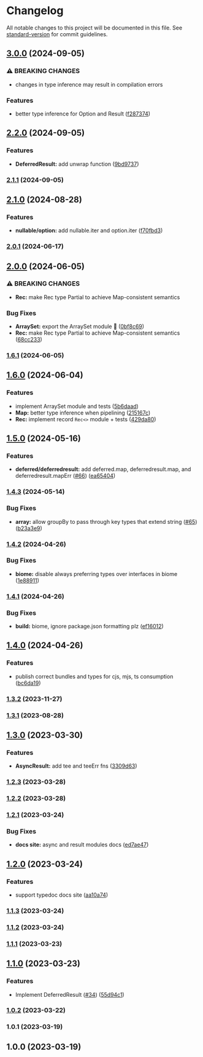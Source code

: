 # Changelog

All notable changes to this project will be documented in this file. See [standard-version](https://github.com/conventional-changelog/standard-version) for commit guidelines.

## [3.0.0](https://github.com/fp-toolkit/fp-toolkit/compare/v2.2.0...v3.0.0) (2024-09-05)


### ⚠ BREAKING CHANGES

* changes in type inference may result in compilation errors

### Features

* better type inference for Option and Result ([f287374](https://github.com/fp-toolkit/fp-toolkit/commit/f287374c3f262570e098633ff457270174aeba74))

## [2.2.0](https://github.com/fp-toolkit/fp-toolkit/compare/v2.1.1...v2.2.0) (2024-09-05)


### Features

* **DeferredResult:** add unwrap function ([9bd9737](https://github.com/fp-toolkit/fp-toolkit/commit/9bd973726c988c5d76a68fda1936961765470ad5))

### [2.1.1](https://github.com/fp-toolkit/fp-toolkit/compare/v2.1.0...v2.1.1) (2024-09-05)

## [2.1.0](https://github.com/fp-toolkit/fp-toolkit/compare/v2.0.1...v2.1.0) (2024-08-28)


### Features

* **nullable/option:** add nullable.iter and option.iter ([f70fbd3](https://github.com/fp-toolkit/fp-toolkit/commit/f70fbd3201d42daa200bfa78babe398312974dd4))

### [2.0.1](https://github.com/fp-toolkit/fp-toolkit/compare/v2.0.0...v2.0.1) (2024-06-17)

## [2.0.0](https://github.com/fp-toolkit/fp-toolkit/compare/v1.6.1...v2.0.0) (2024-06-05)


### ⚠ BREAKING CHANGES

* **Rec:** make Rec type Partial to achieve Map-consistent semantics

### Bug Fixes

* **ArraySet:** export the ArraySet module :facepalm: ([0bf8c69](https://github.com/fp-toolkit/fp-toolkit/commit/0bf8c69b6c66c88cc958a6c1ddfbda534d1bc6fa))
* **Rec:** make Rec type Partial to achieve Map-consistent semantics ([68cc233](https://github.com/fp-toolkit/fp-toolkit/commit/68cc233d6bbfd03ba1a985c484965ee07079d4e1))

### [1.6.1](https://github.com/fp-toolkit/fp-toolkit/compare/v1.6.0...v1.6.1) (2024-06-05)

## [1.6.0](https://github.com/fp-toolkit/fp-toolkit/compare/v1.5.0...v1.6.0) (2024-06-04)


### Features

* implement ArraySet module and tests ([5b6daad](https://github.com/fp-toolkit/fp-toolkit/commit/5b6daad0bdc1f156041e9477b65516f32c05b8b4))
* **Map:** better type inference when pipelining ([215167c](https://github.com/fp-toolkit/fp-toolkit/commit/215167c9c6d9aba85edf949f94f509fd071817d2))
* **Rec:** implement record `Rec<>` module + tests ([429da80](https://github.com/fp-toolkit/fp-toolkit/commit/429da80223db63c82fb6711e496be6f06a5118c5))

## [1.5.0](https://github.com/fp-toolkit/fp-toolkit/compare/v1.4.3...v1.5.0) (2024-05-16)


### Features

* **deferred/deferredresult:** add deferred.map, deferredresult.map, and deferredresult.mapErr ([#66](https://github.com/fp-toolkit/fp-toolkit/issues/66)) ([ea65404](https://github.com/fp-toolkit/fp-toolkit/commit/ea6540458a49e2d6343f8c8d19641d7fa106bc7f))

### [1.4.3](https://github.com/fp-toolkit/fp-toolkit/compare/v1.4.2...v1.4.3) (2024-05-14)


### Bug Fixes

* **array:** allow groupBy to pass through key types that extend string ([#65](https://github.com/fp-toolkit/fp-toolkit/issues/65)) ([b23a3e9](https://github.com/fp-toolkit/fp-toolkit/commit/b23a3e9c1f2e1e1ba48d52ff342f55ea3c307f61))

### [1.4.2](https://github.com/fp-toolkit/fp-toolkit/compare/v1.4.1...v1.4.2) (2024-04-26)


### Bug Fixes

* **biome:** disable always preferring types over interfaces in biome ([1e88911](https://github.com/fp-toolkit/fp-toolkit/commit/1e889111433a3e383e1ca8b19ef0560850842a95))

### [1.4.1](https://github.com/fp-toolkit/fp-toolkit/compare/v1.4.0...v1.4.1) (2024-04-26)


### Bug Fixes

* **build:** biome, ignore package.json formatting plz ([ef16012](https://github.com/fp-toolkit/fp-toolkit/commit/ef160129e5badea2e6a8b49802667b86238c88f6))

## [1.4.0](https://github.com/fp-toolkit/fp-toolkit/compare/v1.3.2...v1.4.0) (2024-04-26)


### Features

* publish correct bundles and types for cjs, mjs, ts consumption ([bc6da19](https://github.com/fp-toolkit/fp-toolkit/commit/bc6da19034ae01cc7d6e119089828fe19dcc411e))

### [1.3.2](https://github.com/fp-toolkit/fp-toolkit/compare/v1.3.1...v1.3.2) (2023-11-27)

### [1.3.1](https://github.com/fp-toolkit/fp-toolkit/compare/v1.3.0...v1.3.1) (2023-08-28)

## [1.3.0](https://github.com/fp-toolkit/fp-toolkit/compare/v1.2.3...v1.3.0) (2023-03-30)


### Features

* **AsyncResult:** add tee and teeErr fns ([3309d63](https://github.com/fp-toolkit/fp-toolkit/commit/3309d635eecb5b4b8d84e4114a1adcf8276c950d))

### [1.2.3](https://github.com/fp-toolkit/fp-toolkit/compare/v1.2.2...v1.2.3) (2023-03-28)

### [1.2.2](https://github.com/fp-toolkit/fp-toolkit/compare/v1.2.1...v1.2.2) (2023-03-28)

### [1.2.1](https://github.com/fp-toolkit/fp-toolkit/compare/v1.2.0...v1.2.1) (2023-03-24)

### Bug Fixes

-   **docs site:** async and result modules docs ([ed7ae47](https://github.com/fp-toolkit/fp-toolkit/commit/ed7ae478e6e1eb2e7150b3ba134a0b16c0c02cd4))

## [1.2.0](https://github.com/fp-toolkit/fp-toolkit/compare/v1.1.3...v1.2.0) (2023-03-24)

### Features

-   support typedoc docs site ([aa10a74](https://github.com/fp-toolkit/fp-toolkit/commit/aa10a74666461dea55394e39b050c85d8710921b))

### [1.1.3](https://github.com/fp-toolkit/fp-toolkit/compare/v1.1.2...v1.1.3) (2023-03-24)

### [1.1.2](https://github.com/fp-toolkit/fp-toolkit/compare/v1.1.1...v1.1.2) (2023-03-24)

### [1.1.1](https://github.com/fp-toolkit/fp-toolkit/compare/v1.1.0...v1.1.1) (2023-03-23)

## [1.1.0](https://github.com/fp-toolkit/fp-toolkit/compare/v1.0.2...v1.1.0) (2023-03-23)

### Features

-   Implement DeferredResult ([#34](https://github.com/fp-toolkit/fp-toolkit/issues/34)) ([55d94c1](https://github.com/fp-toolkit/fp-toolkit/commit/55d94c1c888267b8dc26fb25aad778434724fd09))

### [1.0.2](https://github.com/fp-toolkit/fp-toolkit/compare/v1.0.1...v1.0.2) (2023-03-22)

### 1.0.1 (2023-03-19)

## 1.0.0 (2023-03-19)
